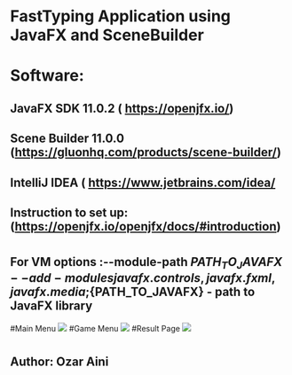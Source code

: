 # FastTyping Application using JavaFX and SceneBuilder

##
# Software:
## JavaFX SDK 11.0.2 ( https://openjfx.io/)
## Scene Builder 11.0.0 (https://gluonhq.com/products/scene-builder/)
## IntelliJ IDEA ( https://www.jetbrains.com/idea/
##
## Instruction to set up: (https://openjfx.io/openjfx/docs/#introduction)
#
## For VM options :--module-path ${PATH_TO_JAVAFX} --add-modules javafx.controls,javafx.fxml,javafx.media ;${PATH_TO_JAVAFX} - path to JavaFX library 
 
#Main Menu
![](Images/FirstMenu.PNG)
#Game Menu
![](Images/SecondMenu.PNG)
#Result Page
![](Images/ResultPage.PNG)
#
## Author: Ozar Aini
